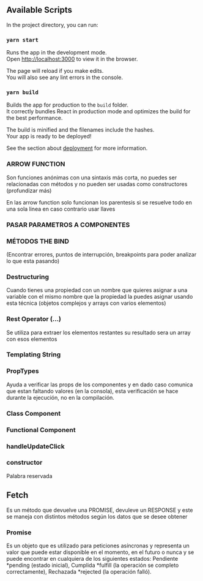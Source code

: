 ## Available Scripts

In the project directory, you can run:

### `yarn start`

Runs the app in the development mode.<br />
Open [http://localhost:3000](http://localhost:3000) to view it in the browser.

The page will reload if you make edits.<br />
You will also see any lint errors in the console.

### `yarn build`

Builds the app for production to the `build` folder.<br />
It correctly bundles React in production mode and optimizes the build for the best performance.

The build is minified and the filenames include the hashes.<br />
Your app is ready to be deployed!

See the section about [deployment](https://facebook.github.io/create-react-app/docs/deployment) for more information.

### ARROW FUNCTION
Son funciones anónimas con una sintaxis más corta, no puedes ser relacionadas con métodos y no pueden ser usadas como constructores (profundizar más)

En las arrow function solo funcionan los parentesis si se resuelve todo en una sola linea en caso contrario usar llaves

### PASAR PARAMETROS A COMPONENTES 

### MÉTODOS THE BIND 
(Encontrar errores, puntos de interrupción, breakpoints para poder analizar lo que esta pasando)

### Destructuring

Cuando tienes una propiedad con un nombre que quieres asignar a una variable con el mismo nombre que la propiedad la puedes asignar usando esta técnica (objetos complejos y arrays con varios elementos)

### Rest Operator (...)

Se utiliza para extraer los elementos restantes su resultado sera un array con esos elementos

### Templating String

### PropTypes

Ayuda a verificar las props de los componentes y en dado caso comunica que estan faltando valores (en la consola), esta verificación se hace durante la ejecución, no en la compilación. 

### Class Component

### Functional Component

### handleUpdateClick

### constructor
Palabra reservada

## Fetch
Es un método que devuelve una PROMISE, devuleve un RESPONSE y este se maneja con distintos métodos según los datos que se desee obtener

### Promise
Es un objeto que es utilizado para peticiones asíncronas y representa un valor que puede estar disponible en el momento, en el futuro o nunca y se puede encontrar en cualquiera de los siguientes estados: Pendiente *pending (estado inicial), Cumplida *fulfill (la operación se completo correctamente), Rechazada *rejected (la operación falló).